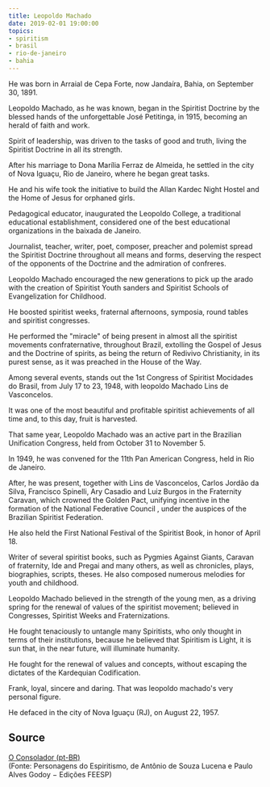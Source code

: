 ```yaml
---
title: Leopoldo Machado
date: 2019-02-01 19:00:00
topics: 
- spiritism
- brasil
- rio-de-janeiro
- bahia
---
```


He was born in Arraial de Cepa Forte, now Jandaíra, Bahia, on September 30, 1891.

Leopoldo Machado, as he was known, began in the Spiritist Doctrine by the blessed hands of the unforgettable 
José Petitinga, in 1915, becoming an herald of faith and work.

Spirit of leadership, was driven to the tasks of good and truth, living the Spiritist Doctrine in all its strength.

After his marriage to Dona Marília Ferraz de Almeida, he settled in the city of Nova Iguaçu, Rio de Janeiro, where he began great tasks.

He and his wife took the initiative to build the Allan Kardec Night Hostel and the Home of Jesus for orphaned girls.

Pedagogical educator, inaugurated the Leopoldo College, a traditional educational establishment, considered one of the best educational organizations in the baixada de Janeiro.

Journalist, teacher, writer, poet, composer, preacher and polemist spread the Spiritist Doctrine throughout all means and forms, deserving the respect of the opponents of the Doctrine and the admiration of confreres.

Leopoldo Machado encouraged the new generations to pick up the arado with the creation of Spiritist Youth sanders and Spiritist Schools of Evangelization for Childhood.

He boosted spiritist weeks, fraternal afternoons, symposia, round tables and spiritist congresses.

He performed the "miracle" of being present in almost all the spiritist movements confraternative, throughout Brazil, extolling the Gospel of Jesus and the Doctrine of spirits, as being the return of Redivivo Christianity, in its purest sense, as it was preached in the House of the Way.

Among several events, stands out the 1st Congress of Spiritist Mocidades do Brasil, from July 17 to 23, 1948, with leopoldo Machado Lins de Vasconcelos.

It was one of the most beautiful and profitable spiritist achievements of all time and, to this day, fruit is harvested.

That same year, Leopoldo Machado was an active part in the Brazilian Unification Congress, held from October 31 to November 5.

In 1949, he was convened for the 11th Pan American Congress, held in Rio de Janeiro.

After, he was present, together with Lins de Vasconcelos, Carlos Jordão da Silva, Francisco Spinelli, Ary Casadio and Luiz Burgos in the Fraternity Caravan, which crowned the Golden Pact, unifying incentive in the formation of the National Federative Council , under the auspices of the Brazilian Spiritist Federation.

He also held the First National Festival of the Spiritist Book, in honor of April 18.

Writer of several spiritist books, such as Pygmies Against Giants, Caravan of fraternity, Ide and Pregai and many others, as well as chronicles, plays, biographies, scripts, theses. He also composed numerous melodies for youth and childhood.

Leopoldo Machado believed in the strength of the young men, as a driving spring for the renewal of values of the spiritist movement; believed in Congresses, Spiritist Weeks and Fraternizations.

He fought tenaciously to untangle many Spiritists, who only thought in terms of their institutions, because he believed that Spiritism is Light, it is sun that, in the near future, will illuminate humanity.

He fought for the renewal of values and concepts, without escaping the dictates of the Kardequian Codification.

Frank, loyal, sincere and daring. That was leopoldo machado's very personal figure.

He defaced in the city of Nova Iguaçu (RJ), on August 22, 1957.

## Source
[O Consolador (pt-BR)](http://www.oconsolador.com.br/linkfixo/biografias/leopoldomachado.html)  
(Fonte: Personagens do Espiritismo, de Antônio de Souza Lucena e Paulo Alves Godoy − Edições FEESP)



